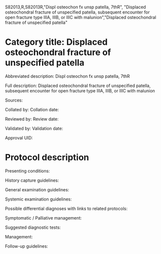 S82013,R,S82013R,"Displ osteochon fx unsp patella, 7thR", "Displaced osteochondral fracture of unspecified patella, subsequent encounter for open fracture type IIIA, IIIB, or IIIC with malunion","Displaced osteochondral fracture of unspecified patella"
# Category title: Displaced osteochondral fracture of unspecified patella

Abbreviated description: Displ osteochon fx unsp patella, 7thR

Full description: Displaced osteochondral fracture of unspecified patella, subsequent encounter for open fracture type IIIA, IIIB, or IIIC with malunion

Sources:

Collated by:
Collation date:

Reviewed by:
Review date:

Validated by:
Validation date:

Approval UID:

# Protocol description

Presenting conditions:

History capture guidelines:

General examination guidelines:

Systemic examination guidelines:

Possible differential diagnoses with links to related protocols:

Symptomatic / Palliative management:

Suggested diagnostic tests:

Management:

Follow-up guidelines:
